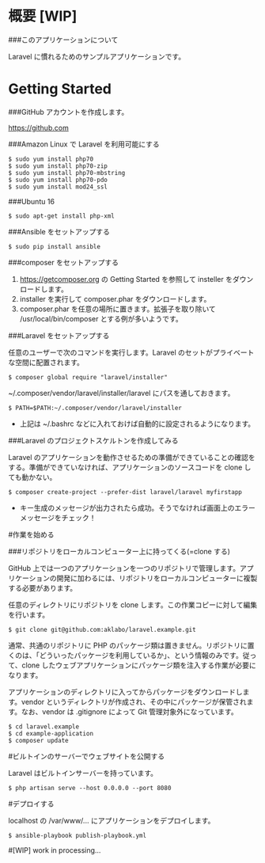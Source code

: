 # 概要 [WIP]

###このアプリケーションについて

Laravel に慣れるためのサンプルアプリケーションです。

# Getting Started

###GitHub アカウントを作成します。

https://github.com

###Amazon Linux で Laravel を利用可能にする

```
$ sudo yum install php70
$ sudo yum install php70-zip
$ sudo yum install php70-mbstring
$ sudo yum install php70-pdo
$ sudo yum install mod24_ssl
```

###Ubuntu 16

```
$ sudo apt-get install php-xml
```

###Ansible をセットアップする

```
$ sudo pip install ansible
```

###composer をセットアップする

1. https://getcomposer.org の Getting Started を参照して insteller をダウンロードします。
2. installer を実行して composer.phar をダウンロードします。
3. composer.phar を任意の場所に置きます。拡張子を取り除いて /usr/local/bin/composer とする例が多いようです。

###Laravel をセットアップする

任意のユーザーで次のコマンドを実行します。Laravel のセットがプライベートな空間に配置されます。

```
$ composer global require "laravel/installer"
```

~/.composer/vendor/laravel/installer/laravel にパスを通しておきます。

```
$ PATH=$PATH:~/.composer/vendor/laravel/installer
```

- 上記は ~/.bashrc などに入れておけば自動的に設定されるようになります。

###Laravel のプロジェクトスケルトンを作成してみる

Laravel のアプリケーションを動作させるための準備ができていることの確認をする。準備ができていなければ、アプリケーションのソースコードを clone しても動かない。

```
$ composer create-project --prefer-dist laravel/laravel myfirstapp
```

- キー生成のメッセージが出力されたら成功。そうでなければ画面上のエラーメッセージをチェック！

#作業を始める

###リポジトリをローカルコンピューター上に持ってくる(=clone する)

GitHub 上では一つのアプリケーションを一つのリポジトリで管理します。アプリケーションの開発に加わるには、リポジトリをローカルコンピューターに複製する必要があります。

任意のディレクトリにリポジトリを clone します。この作業コピーに対して編集を行います。

```
$ git clone git@github.com:aklabo/laravel.example.git
```

通常、共通のリポジトリに PHP のパッケージ類は置きません。リポジトリに置くのは、「どういったパッケージを利用しているか」、という情報のみです。従って、clone したウェブアプリケーションにパッケージ類を注入する作業が必要になります。

アプリケーションのディレクトリに入ってからパッケージをダウンロードします。vendor というディレクトリが作成され、その中にパッケージが保管されます。なお、vendor は .gitignore によって Git 管理対象外になっています。

```
$ cd laravel.example
$ cd example-application
$ composer update
```


#ビルトインのサーバーでウェブサイトを公開する

Laravel はビルトインサーバーを持っています。

```
$ php artisan serve --host 0.0.0.0 --port 8080
```

#デプロイする

localhost の /var/www/... にアプリケーションをデプロイします。

```
$ ansible-playbook publish-playbook.yml
```

#[WIP] work in processing...





